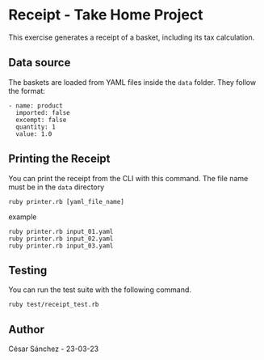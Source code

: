 # Receipt - Take Home Project

This exercise generates a receipt of a basket, including its tax calculation. 

## Data source

The baskets are loaded from YAML files inside the `data` folder. They follow the format:

```
- name: product
  imported: false
  excempt: false
  quantity: 1
  value: 1.0
```

## Printing the Receipt

You can print the receipt from the CLI with this command. The file name must be in the `data` directory

```
ruby printer.rb [yaml_file_name]
```

example

```
ruby printer.rb input_01.yaml
ruby printer.rb input_02.yaml
ruby printer.rb input_03.yaml
```


## Testing

You can run the test suite with the following command.
```
ruby test/receipt_test.rb
```

## Author

César Sánchez - 23-03-23